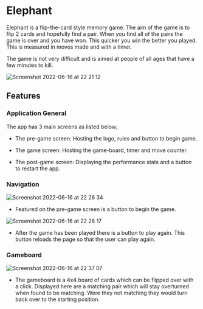# Elephant

Elephant is a flip-the-card style memory game. The aim of the game is to flip 2 cards and hopefully find a pair. When you find all of the pairs the game is over and you have won. This quicker you win the better you played. This is measured in moves made and with a timer. 

The game is not very difficult and is aimed at people of all ages that have a few minutes to kill.

![Screenshot 2022-06-16 at 22 21 12](https://user-images.githubusercontent.com/98256205/174167483-edb413b4-3012-4853-835d-bbe8ceff3e00.png)

## Features

### Application General

The app has 3 main screens as listed below;

- The pre-game screen: Hosting the logo, rules and button to begin game.

- The game screen: Hosting the game-board, timer and move counter.

- The post-game screen: Displaying the performance stats and a button to restart the app.

### Navigation

![Screenshot 2022-06-16 at 22 26 34](https://user-images.githubusercontent.com/98256205/174168768-522ed7e4-992b-4067-8ec0-ad8438fad185.png)
- Featured on the pre-game screen is a button to begin the game.

![Screenshot 2022-06-16 at 22 28 17](https://user-images.githubusercontent.com/98256205/174169030-829b30fa-159e-46fa-ab0d-7ab2062c7f29.png)
- After the game has been played there is a button to play again. This button reloads the page so that the user can play again.

### Gameboard
![Screenshot 2022-06-16 at 22 37 07](https://user-images.githubusercontent.com/98256205/174170108-505a268a-d3ed-4a4c-81e3-9969cd2f444d.png)
- The gameboard is a 4x4 board of cards which can be flipped over with a click. Displayed here are a matching pair which will stay overturned when found to be matching. Were they not matching they would turn back over to the starting position.
 

